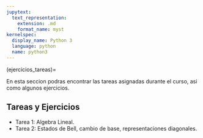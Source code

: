 ```yaml
---
jupytext:
  text_representation:
    extension: .md
    format_name: myst
kernelspec:
  display_name: Python 3
  language: python
  name: python3
---
```


(ejercicios_tareas)=

En esta seccion podras encontrar las tareas asignadas durante el curso, asi como algunos ejercicios.

## Tareas y Ejercicios

- Tarea 1: Algebra Lineal.
- Tarea 2: Estados de Bell, cambio de base, representaciones diagonales.